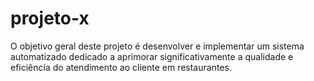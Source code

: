 # projeto-x
O objetivo geral deste projeto é desenvolver e implementar um sistema automatizado dedicado a aprimorar significativamente a qualidade e eficiência do atendimento ao cliente em restaurantes.
